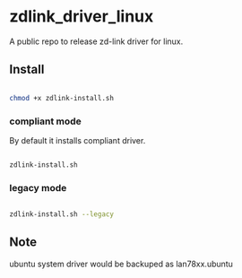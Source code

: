 # zdlink_driver_linux

A public repo to release zd-link driver for linux.

## Install

```bash

chmod +x zdlink-install.sh

```

### compliant mode

By default it installs compliant driver.

```bash

zdlink-install.sh

```

### legacy mode

```bash

zdlink-install.sh --legacy

```

## Note

ubuntu system driver would be backuped as lan78xx.ubuntu